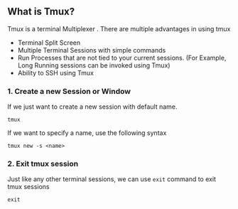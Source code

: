 ## What is Tmux?
Tmux is a terminal Multiplexer . There are multiple advantages in using tmux

* Terminal Split Screen
* Multiple Terminal Sessions with simple commands
* Run Processes that are not tied to your current sessions. (For Example, Long Running sessions can be invoked using Tmux)
* Ability to SSH using Tmux


### 1. Create a new Session or Window

If we just want to create a new session with default name.

```
tmux
```

If we want to specify a name, use the following syntax

```
tmux new -s <name> 
```

### 2. Exit tmux session

Just like any other terminal sessions, we can use `exit` command to exit tmux sessions
```
exit
```
